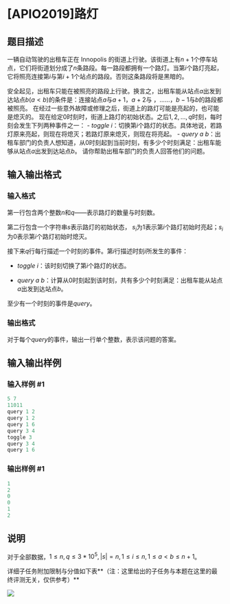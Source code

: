 # [APIO2019]路灯

## 题目描述

一辆自动驾驶的出租车正在 Innopolis 的街道上行驶。该街道上有$n+1$个停车站点，它们将街道划分成了$n$条路段。每一路段都拥有一个路灯。当第$i$个路灯亮起，它将照亮连接第$i$与第$i+1$个站点的路段。否则这条路段将是黑暗的。

安全起见，出租车只能在被照亮的路段上行驶。换言之，出租车能从站点$a$出发到达站点$b(a<b)$的条件是：连接站点$a$与$a+1$，$a+2$与 ，……，$b-1$与$b$的路段都被照亮。 在经过一些意外故障或修理之后，街道上的路灯可能是亮起的，也可能是熄灭的。 现在给定$0$时刻时，街道上路灯的初始状态。之后$1,2,\ldots,q$时刻，每时刻会发生下列两种事件之一： - $toggle \ i$：切换第$i$个路灯的状态。具体地说，若路灯原来亮起，则现在将熄灭；若路灯原来熄灭，则现在将亮起。 - $query \ a \ b$：出租车部门的负责人想知道，从$0$时刻起到当前时刻，有多少个时刻满足：出租车能够从站点$a$出发到达站点$b$。 请你帮助出租车部门的负责人回答他们的问题。

## 输入输出格式

### 输入格式

第一行包含两个整数$n$和$q$——表示路灯的数量与时刻数。

第二行包含一个字符串$s$表示路灯的初始状态， $s_i$为$1$表示第$i$个路灯初始时亮起；$s_i$为$0$表示第$i$个路灯初始时熄灭。

接下来$q$行每行描述一个时刻的事件。第$i$行描述时刻$i$所发生的事件：

- $toggle \ i$：该时刻切换了第$i$个路灯的状态。

- $query \ a \ b$：计算从$0$时刻起到该时刻，共有多少个时刻满足：出租车能从站点$a$出发到达站点$b$。

至少有一个时刻的事件是$query$。

### 输出格式

对于每个$query$的事件，输出一行单个整数，表示该问题的答案。

## 输入输出样例

### 输入样例 #1

```cpp
5 7
11011
query 1 2
query 1 2
query 1 6
query 3 4
toggle 3
query 3 4
query 1 6
```


### 输出样例 #1

```cpp
1
2
0
0
1
2
```


## 说明

对于全部数据，$1 \leq n,q \leq 3*10^5,|s|=n,1 \leq i \leq n,1 \leq a < b \leq n+1$。

详细子任务附加限制与分值如下表**（注：这里给出的子任务与本题在这里的最终评测无关，仅供参考）**

![](https://cdn.luogu.com.cn/upload/pic/62139.png)

